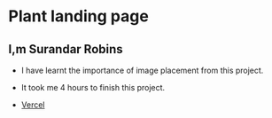 # Plant landing page

## I,m Surandar Robins

- I have learnt the importance of image placement from this project.

- It took me 4 hours to finish this project.

- [Vercel](https://robin-project-6.vercel.app/)
